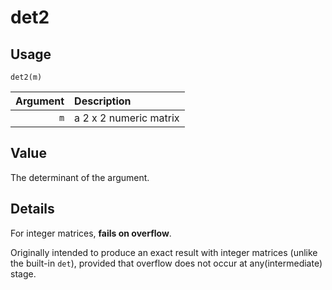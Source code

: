 det2
====

Usage
-----

    det2(m)
    
| Argument | Description             |
| -------: | :---------------------- |
|      `m` |  a 2 x 2 numeric matrix |
    
Value
-----

The determinant of the argument.

Details
-------

For integer matrices, **fails on overflow**.
        
Originally intended to produce an exact result with integer matrices (unlike the built-in `det`),
provided that overflow does not occur at any(intermediate) stage.
